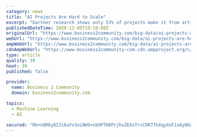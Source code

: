 ```yaml
---
category: news
title: "AI Projects Are Hard to Scale"
excerpt: "Gartner research shows only 53% of projects make it from artificial intelligence (AI) prototypes to production. There are two"
publishedDateTime: 2020-12-05T19:10:00Z
originalUrl: "https://www.business2community.com/big-data/ai-projects-are-hard-to-scale-02367573"
webUrl: "https://www.business2community.com/big-data/ai-projects-are-hard-to-scale-02367573"
ampWebUrl: "https://www.business2community.com/big-data/ai-projects-are-hard-to-scale-02367573/amp"
cdnAmpWebUrl: "https://www-business2community-com.cdn.ampproject.org/c/s/www.business2community.com/big-data/ai-projects-are-hard-to-scale-02367573/amp"
type: article
quality: 39
heat: 39
published: false

provider:
  name: Business 2 Community
  domain: business2community.com

topics:
  - Machine Learning
  - AI

secured: "Rb+nQR6yDZJi6uYv3xLNHS+xbOPTH8PcjhuZEXsTrvCDR77kXqyXoF1xAy8Ha9QaIirdLXwl0pDqLQxBLLt+xiONIf91ukH2ClYGKR0kp+jIOO6nXLRFo/XnvlVKC0qnf2QQOKVI+EF4phfq59DDcaCZc7xjRZjR0l4VxLpxxh19LhYIUYepq2LDmtpsDkSptcREwOPIh8F0f8j2o3bNbJyaIT22zsv8/kkonn3hbAcAQAJJvRftwCXtBulcEEavoaHLZDl96M7KfczqUn/Q3/ChYH+3bbbDTARvwz02DaIfwy8l8hqSFpf9CxpDJF4yARoFIF9SpuYTIIa7Jn1fCgpeRmh4swttgDDHSQfwcD4=;6Lef1KGhGzEnhnNKnK2Zsw=="
---
```


